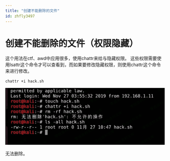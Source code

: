 ```yaml
---
title: "创建不能删除的文件"
id: zhfly3497
---
```


# 创建不能删除的文件（权限隐藏）

这个用法在ctf、awd中应用很多，使用chattr来给与隐藏权限。 这些权限需要使用lsattr这个命令才可以查看到，而如果要修改隐藏权限，则使用chattr这个命令来进行修改。

```
chattr +i hack.sh 
```

![image](../img/9fe7d037ec3a032bd318b3b5191ea14d.png)

无法删除。
